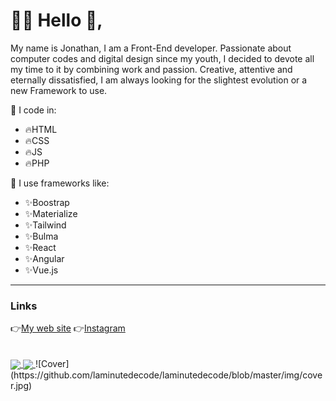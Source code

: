 <div>
  
  <h1> 👨‍💻 Hello 👋,</h1>
  <p>My name is Jonathan, I am a Front-End developer. Passionate about computer codes and digital design since my youth, I decided to devote all my time to it by combining work and passion. Creative, attentive and eternally dissatisfied, I am always looking for the slightest evolution or a new Framework to use.</p>
  <span> 📝  I code in:</span>
  <ul>
     <li> 🔥HTML</li>
     <li> 🔥CSS</li>
     <li> 🔥JS</li>
     <li> 🔥PHP</li>
  </ul>
  <span> 📝 I use frameworks like:</span>
   <ul>
     <li> ✨Boostrap </li>
     <li> ✨Materialize </li>
     <li> ✨Tailwind </li>
     <li> ✨Bulma </li>
     <li> ✨React </li>
     <li> ✨Angular </li>
     <li> ✨Vue.js </li>
  </ul>
  
  <hr>
  <h3>Links</h3>
  👉<a target="_blank" href="https://www.laminutedecode.com"/>My web site</a>   👉<a target="_blank" href="https://www.instagram.com/jbtz.codes/"/>Instagram</a>
  
  <br>
  <br>
  <br>
  
</div>

  
<div>
 <a href="https://github.com/laminutedecode/">
  <img align="center" src="https://github-readme-stats.vercel.app/api?username=laminutedecode&show_icons=true&theme=radical" />
</a>
<a href="https://github.com/jbtzcodes/">
  <img align="center" src="https://github-readme-stats.vercel.app/api/top-langs/?username=laminutedecode&layout=compact&theme=radical" />
</a>
![Cover](https://github.com/laminutedecode/laminutedecode/blob/master/img/cover.jpg)
</div>
<!--
**laminutedecode/laminutedecode** is a ✨ _special_ ✨ repository because its `README.md` (this file) appears on your GitHub profile.

Here are some ideas to get you started:

- 🔭 I’m currently working on ...
- 🌱 I’m currently learning ...
- 👯 I’m looking to collaborate on ...
- 🤔 I’m looking for help with ...
- 💬 Ask me about ...
- 📫 How to reach me: ...
- 😄 Pronouns: ...
- ⚡ Fun fact: ...
-->


